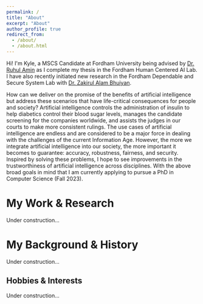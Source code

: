 ```yaml
---
permalink: /
title: "About"
excerpt: "About"
author_profile: true
redirect_from: 
  - /about/
  - /about.html
---
```


Hi! I'm Kyle, a MSCS Candidate at Fordham University being advised by [Dr. Ruhul Amin](https://www.fordham.edu/academics/research/faculty-research/research-consortium-on-disability/affiliates/ruhul-amin/) as I complete my thesis in the Fordham Human Centered AI Lab. I have also recently initiated new research in the Fordham Dependable and Secure System Lab with [Dr. Zakirul Alam Bhuiyan](https://storm.cis.fordham.edu/~bhuiyan/?_ga=2.28872252.1465687045.1661225584-1927066685.1661135573).

How can we deliver on the promise of the benefits of artificial intelligence but address these scenarios that have life-critical consequences for people and society? Artificial intelligence controls the administration of insulin to help diabetics control their blood sugar levels, manages the candidate screening for the companies worldwide, and assists the judges in our courts to make more consistent rulings. The use cases of artificial intelligence are endless and are considered to be a major force in dealing with the challenges of the current Information Age. However, the more we integrate artificial intelligence into our society, the more important it becomes to guarantee: accuracy, robustness, fairness, and security. Inspired by solving these problems, I hope to see improvements in the trustworthiness of artificial intelligence across disciplines. With the above broad goals in mind that I am currently applying to pursue a PhD in Computer Science (Fall 2023).

My Work & Research
======
Under construction...

My Background & History
======
Under construction...

Hobbies & Interests
------
Under construction...